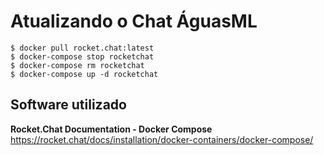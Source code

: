 <!-- TITLE: Waterchat -->
<!-- SUBTITLE: DOCUMENTAÇÃO USADA PARA ATUALIZAR O ROCKET CHAT DO AGUAS -->

# Atualizando o Chat ÁguasML




```text
$ docker pull rocket.chat:latest
$ docker-compose stop rocketchat
$ docker-compose rm rocketchat
$ docker-compose up -d rocketchat
```



## Software utilizado

**Rocket.Chat Documentation - Docker Compose**
https://rocket.chat/docs/installation/docker-containers/docker-compose/